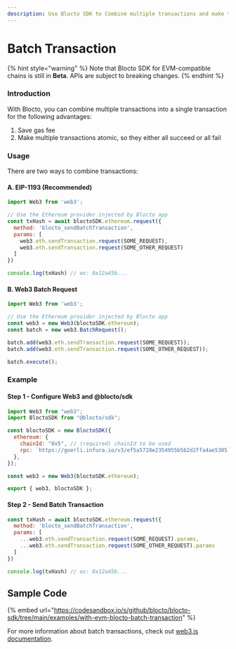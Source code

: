 ```yaml
---
description: Use Blocto SDK to Combine multiple transactions and make them atomic
---
```


# Batch Transaction

{% hint style="warning" %}
Note that Blocto SDK for EVM-compatible chains is still in **Beta**. APIs are subject to breaking changes.
{% endhint %}

### Introduction

With Blocto, you can combine multiple transactions into a single transaction for the following advantages:

1. Save gas fee
2. Make multiple transactions atomic, so they either all succeed or all fail

### Usage

There are two ways to combine transactions:

#### A. EIP-1193 (Recommended)

```javascript
import Web3 from 'web3';

// Use the Ethereum provider injected by Blocto app
const txHash = await bloctoSDK.ethereum.request({
  method: 'blocto_sendBatchTransaction',
  params: [
    web3.eth.sendTransaction.request(SOME_REQUEST),
    web3.eth.sendTransaction.request(SOME_OTHER_REQUEST)
  ]
})

console.log(txHash) // ex: 0x12a45b...
```

#### B. Web3 Batch Request

```javascript
import Web3 from 'web3';

// Use the Ethereum provider injected by Blocto app
const web3 = new Web3(bloctoSDK.ethereum);
const batch = new web3.BatchRequest();

batch.add(web3.eth.sendTransaction.request(SOME_REQUEST));
batch.add(web3.eth.sendTransaction.request(SOME_OTHER_REQUEST));

batch.execute();
```

### Example

#### Step 1 - Configure Web3 and @blocto/sdk

```javascript
import Web3 from "web3";
import BloctoSDK from "@blocto/sdk";

const bloctoSDK = new BloctoSDK({
  ethereum: {
    chainId: "0x5", // (required) chainId to be used
    rpc: `https://goerli.infura.io/v3/ef5a5728e2354955b562d2ffa4ae5305`, // (required for Ethereum) JSON RPC endpoint
  },
});

const web3 = new Web3(bloctoSDK.ethereum);

export { web3, bloctoSDK };
```

#### Step 2 - Send Batch Transaction

```javascript
const txHash = await bloctoSDK.ethereum.request({
  method: 'blocto_sendBatchTransaction',
  params: [
    ...web3.eth.sendTransaction.request(SOME_REQUEST).params,
    ...web3.eth.sendTransaction.request(SOME_OTHER_REQUEST).params
  ]
})

console.log(txHash) // ex: 0x12a45b...
```

## Sample Code

{% embed url="https://codesandbox.io/s/github/blocto/blocto-sdk/tree/main/examples/with-evm-blocto-batch-transaction" %}

For more information about batch transactions, check out [web3.js documentation](https://web3js.readthedocs.io/en/v1.2.0/web3-eth.html#batchrequest).
